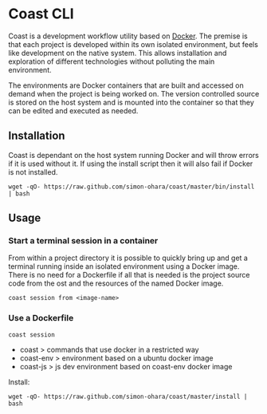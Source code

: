 # Coast CLI

Coast is a development workflow utility based on [Docker](https://www.docker.com/). The premise is that each project is developed within its own isolated environment, but feels like development on the native system. This allows installation and exploration of different technologies without polluting the main environment.

The environments are Docker containers that are built and accessed on demand when the project is being worked on. The version controlled source is stored on the host system and is mounted into the container so that they can be edited and executed as needed.

## Installation

Coast is dependant on the host system running Docker and will throw errors if it is used without it. If using the install script then it will also fail if Docker is not installed.

```
wget -qO- https://raw.github.com/simon-ohara/coast/master/bin/install | bash
```

## Usage

### Start a terminal session in a container

From within a project directory it is possible to quickly bring up and get a terminal running inside an isolated environment using a Docker image. There is no need for a Dockerfile if all that is needed is the project source code from the ost and the resources of the named Docker image.

```
coast session from <image-name>
```

### Use a Dockerfile

```
coast session
```

* coast > commands that use docker in a restricted way
* coast-env > environment based on a ubuntu docker image
* coast-js > js dev environment based on coast-env docker image

Install:

```
wget -qO- https://raw.github.com/simon-ohara/coast/master/install | bash
```
